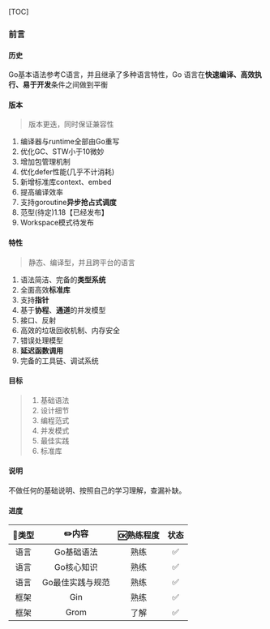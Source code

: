 [TOC]

### 前言

#### 历史

Go基本语法参考C语言，并且继承了多种语言特性，Go 语言在**快速编译、高效执行、易于开发**条件之间做到平衡

#### 版本

> 版本更迭，同时保证兼容性

1. 编译器与runtime全部由Go重写
2. 优化GC、STW小于10微妙
3. 增加包管理机制
4. 优化defer性能(几乎不计消耗)
5. 新增标准库context、embed
6. 提高编译效率
7. 支持goroutine**异步抢占式调度**
8. 范型(待定)1.18【已经发布】
8. Workspace模式待发布

#### 特性

> 静态、编译型，并且跨平台的语言

1. 语法简洁、完备的**类型系统**
2. 全面高效**标准库**
3. 支持**指针**
4. 基于**协程**、**通道**的并发模型
5. 接口、反射
6. 高效的垃圾回收机制、内存安全
7. 错误处理模型
8. **延迟函数调用**
9. 完备的工具链、调试系统

#### 目标

> 1. 基础语法
> 4. 设计细节
> 3. 编程范式
> 4. 并发模式
> 5. 最佳实践
> 6. 标准库

#### 说明

不做任何的基础说明、按照自己的学习理解，查漏补缺。

#### 进度

| 🍭类型 |      ✏️内容       | 🆗熟练程度 | 状态 |
| :---: | :--------------: | :-------: | :--: |
| 语言  |    Go基础语法    |   熟练    |  ✅   |
| 语言  |    Go核心知识    |   熟练    |  ✅   |
| 语言  | Go最佳实践与规范 |   熟练    |  ✅   |
| 框架  |       Gin        |   熟练    |  ✅   |
| 框架  |       Grom       |   了解    |  ✅   |
